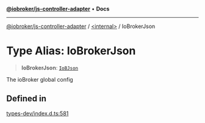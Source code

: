 [**@iobroker/js-controller-adapter**](../../README.md) • **Docs**

***

[@iobroker/js-controller-adapter](../../globals.md) / [\<internal\>](../README.md) / IoBrokerJson

# Type Alias: IoBrokerJson

> **IoBrokerJson**: [`IoBJson`](../interfaces/IoBJson.md)

The ioBroker global config

## Defined in

[types-dev/index.d.ts:581](https://github.com/ioBroker/ioBroker.js-controller/blob/d7f4b912895e80ffd4c1cbb49decb1de7c0e8ca3/packages/types-dev/index.d.ts#L581)
